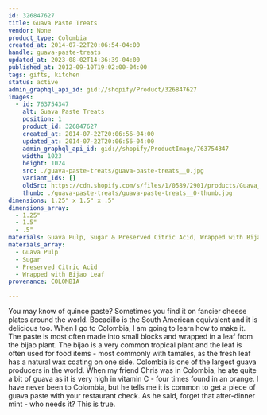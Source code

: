 ```yaml
---
id: 326847627
title: Guava Paste Treats
vendor: None
product_type: Colombia
created_at: 2014-07-22T20:06:54-04:00
handle: guava-paste-treats
updated_at: 2023-08-02T14:36:39-04:00
published_at: 2012-09-10T19:02:00-04:00
tags: gifts, kitchen
status: active
admin_graphql_api_id: gid://shopify/Product/326847627
images:
  - id: 763754347
    alt: Guava Paste Treats
    position: 1
    product_id: 326847627
    created_at: 2014-07-22T20:06:56-04:00
    updated_at: 2014-07-22T20:06:56-04:00
    admin_graphql_api_id: gid://shopify/ProductImage/763754347
    width: 1023
    height: 1024
    src: ./guava-paste-treats/guava-paste-treats__0.jpg
    variant_ids: []
    oldSrc: https://cdn.shopify.com/s/files/1/0589/2901/products/Guava_Treats-1887904874-O.jpeg?v=1406074016
    thumb: ./guava-paste-treats/guava-paste-treats__0-thumb.jpg
dimensions: 1.25" x 1.5" x .5"
dimensions_array:
  - 1.25"
  - 1.5"
  - .5"
materials: Guava Pulp, Sugar & Preserved Citric Acid, Wrapped with Bijao Leaf
materials_array:
  - Guava Pulp
  - Sugar
  - Preserved Citric Acid
  - Wrapped with Bijao Leaf
provenance: COLOMBIA

---
```


You may know of quince paste? Sometimes you find it on fancier cheese plates around the world. Bocadillo is the South American equivalent and it is delicious too. When I go to Colombia, I am going to learn how to make it. The paste is most often made into small blocks and wrapped in a leaf from the bijao plant. The bijao is a very common tropical plant and the leaf is often used for food items - most commonly with tamales, as the fresh leaf has a natural wax coating on one side. Colombia is one of the largest guava producers in the world. When my friend Chris was in Colombia, he ate quite a bit of guava as it is very high in vitamin C - four times found in an orange. I have never been to Colombia, but he tells me it is common to get a piece of guava paste with your restaurant check. As he said, forget that after-dinner mint - who needs it? This is true.